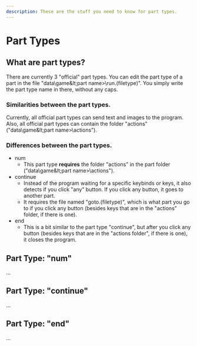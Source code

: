 ```yaml
---
description: These are the stuff you need to know for part types.
---
```


# Part Types



## What are part types?

There are currently 3 "official" part types. You can edit the part type of a part in the file "data\game\&lt;part name&gt;\run.\(filetype\)". You simply write the part type name in there, without any caps.

### Similarities between the part types.

Currently, all official part types can send text and images to the program.  
Also, all official part types can contain the folder "actions" \("data\game\&lt;part name&gt;\actions\"\).

### Differences between the part types.

* num
  * This part type **requires** the folder "actions" in the part folder \("data\game\&lt;part name&gt;\actions\"\).
* continue
  * Instead of the program waiting for a specific keybinds or keys, it also detects if you click "any" button. If you click any button, it goes to another part.
  * It requires the file named "goto.\(filetype\)", which is what part you go to if you click any button \(besides keys that are in the "actions" folder, if there is one\).
* end
  * This is a bit similar to the part type "continue", but after you click any button \(besides keys that are in the "actions folder", if there is one\), it closes the program.

## Part Type: "num"

...

## Part Type: "continue"

...

## Part Type: "end"

...

